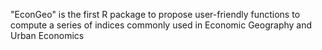 "EconGeo" is the first R package to propose user-friendly functions to compute a series of indices commonly used in Economic Geography and Urban Economics
